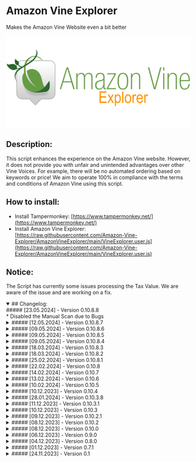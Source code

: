 # Amazon Vine Explorer

Makes the Amazon Vine Website even a bit better

![](vine_logo_notification_image.png)

## Description:

This script enhances the experience on the Amazon Vine website. However, it does not provide you with unfair and unintended advantages over other Vine Voices. For example, there will be no automated ordering based on keywords or price! We aim to operate 100% in compliance with the terms and conditions of Amazon Vine using this script.

## How to install:

* Install Tampermonkey: [https://www.tampermonkey.net/](https://www.tampermonkey.net/)
* Install Amazon Vine Explorer: [https://raw.githubusercontent.com/Amazon-Vine-Explorer/AmazonVineExplorer/main/VineExplorer.user.js](https://raw.githubusercontent.com/Amazon-Vine-Explorer/AmazonVineExplorer/main/VineExplorer.user.js)

## Notice:
The Script has currently some issues processing the Tax Value.
We are aware of the issue and are working on a fix.
<details open>
<summary>## Changelog:</summary>
<deatails open>
<summary>##### [23.05.2024] - Version 0.10.8.8</summary>
* Disabled the Manual Scan due to Bugs
</deatails>
<details>
<summary>##### [12.05.2024] - Version 0.10.8.7</summary>
* Changed minimum required Symbols in Search Field from 3 to 2
</details>
<details>
<summary>
##### [09.05.2024] - Version 0.10.8.6</summary>
* Changed some Code due to @require loading in Violentmonkey
</details>
<details>
<summary>
##### [09.05.2024] - Version 0.10.8.5</summary>
* Changed functionality of the "mark as read" Button on the bottom of the Page https://github.com/Amazon-Vine-Explorer/AmazonVineExplorer/issues/28
</details>
<details>
<summary>
##### [09.05.2024] - Version 0.10.8.4</summary>
* Added external Resource to Fix Amazon Loading Bug
</details>
<details>
<summary>
##### [18.03.2024] - Version 0.10.8.3</summary>
* Merged https://github.com/Amazon-Vine-Explorer/AmazonVineExplorer/pull/31 (Changed Resource to readable GitHub Source)
</details>
<details>
<summary>
##### [18.03.2024] - Version 0.10.8.2</summary>
* Added: Added Closing Button on Branding on hover. Fixing https://github.com/Amazon-Vine-Explorer/AmazonVineExplorer/issues/19
</details>
<details>
<summary>
##### [25.02.2024] - Version 0.10.8.1</summary>
* Bugfix: Disabled the Tax Scan due to issues fetching the value
</details>
<details>
<summary>
##### [22.02.2024] - Version 0.10.8</summary>
* Bugfix: Next Page Button is now diasbled on last page, also changed the Text to make it more comapct (maybe changeable in the Settings later)
</details>
<details>
<summary>
##### [14.02.2024] - Version 0.10.7</summary>
* Added: Ability to hide Amazon Categories
* Bugfix: Object "Skip to Main Content" Button in Navbar was not hidden
</details>
<details>
<summary>
##### [13.02.2024] - Version 0.10.6</summary>
* Added: Ability to hide Amazon Navbar
</details>
<details>
<summary>
##### [10.02.2024] - Version 0.10.5</summary>
* Added: DarkMode (AVE Settings Menu)
</details>
<details>
<summary>
##### [10.12.2023] - Version 0.10.4</summary>
* Added: Support for amazon.co.uk
* Change: Changed website detection to be able to handle double dot domain names like amazon.co.uk
</details>
<details>
<summary>
##### [28.01.2024] - Version 0.10.3.8</summary>
* BugFix: Fixed Bug where only lower letters would work in the SearchBar
* BugFix: Outdated Products didn't increase the notSeenCounter while Database Cleanup
* BugFix: Products got removed by db cleanup because the timespamp check was wrong
* BugFix: LastSeen Timestanp got not saved if Product was existing in Database
</details>
<details>
<summary>
##### [11.12.2023] - Version 0.10.3.1</summary>
* Update TaxValue in Tile after opend details
</details>
<details>
<summary>
##### [10.12.2023] - Version 0.10.3</summary>
* Added: Show of TaxInfoPrize inside Tileview
* BugFix: Fixed the bug that Backgroundscan didn´t request Taxdata correctly
* Added: Faster Product Removement if querry returns 'ITEM_NOT_IN_ENROLLMENT' except Favorites
* BugFix: Backgroundscan didn´t restore last state and begun at 0 each time
</details>
<details>
<summary>
##### [09.12.2023] - Version 0.10.2.1</summary>
* BugFix: Fixed Endlessloop when changing from empty Potluck page to AVE internal page
</details>
<details>
<summary>
##### [08.12.2023] - Version 0.10.2</summary>
* BugFix: Multiple Querrys after pressing More Details Button
* Improved reliability of Databae Cleanup
* PutLuck Products get removed from Database after one day now
* Added more Master Slave Session detection handling
* Added dead Sessions removement
</details>
<details>
<summary>
##### [08.12.2023] - Version 0.10.0</summary>
* Changed DB_HANDLER from Callbacks to Promises
* BugFix: Tile Processing was faster then tile loading from Amazon => Added delayloop until all tiles are loaded
* Changed Tile Processor to Promises to increase reliability
* Added Button Colors to Usersettings
* Added the possibility to delete the database (USERSETTINGS)
* Added the possibility to export the database (USERSETTINGS)
* Added the possibility to import the database (USERSETTINGS)
* First Implementation of a Session Detection - Distinguishable by the branding in the bottom left
* Background Scan will not start if Session is not the Master Session
* BugFix: addTileEventhandlers() tryed to place favStar EventHandler to early, not we will wait until Star is there.
* Performance Improvement: Only search for keywords on New Products if there is at least one configured
* User Settings Menu. Schow Name of Setting as tooltip if noe description is set.
</details>
<details>
<summary>
##### [06.12.2023] - Version 0.9.0</summary>
* Improved Search function to allow multiple keywords
* More improvemnts in the background for faster datahandling, renamed a few variables to fit to new shorthand name AVE, etc.
* Added Usersettings Page, and did a lot of stuff related to this.
* Added Back to Top Button on all subpages.
</details>
<details>
<summary>
##### [04.12.2023] - Version 0.8.0</summary>
* Added Desktop Notifications
* Added the All Products Button for infinite scroll thru all the vine products
* The New Products Button shows the amount of new products
* Added new Button to left Side to set ALL Products to !isNew
* Added Indicators (left bottom corner) who shows Database aktivity, Database cleanup and Backgroundscan aktivity
* Added more Randomness for Backgroundscanner. Default Delay (4S) + 0-4S Per Dataquerry from Amazon
* Changed Database function for querry all entrys to increse the performance of this function
* Added "controlled delay" (Observer) to be safe for querry product tile elements (sometimes the parser was to fast and tryed to read not existing elements)
* Added function to querry product details from amazon and merge it with product database element
* Added Product Details Fetch to Backgroundscan
* a few little bugfixes
</details>
<details>
<summary>
##### [01.12.2023] - Version 0.7.1</summary>
* A lot of Stuff will work, lets call it the initial version
</details>
<details>
<summary>
##### [24.11.2023] - Version 0.1</summary>
* Start of this Project
</details>
</details>
